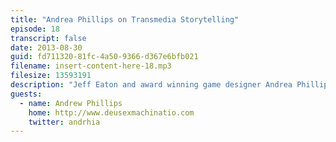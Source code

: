 ```yaml
---
title: "Andrea Phillips on Transmedia Storytelling"
episode: 18
transcript: false
date: 2013-08-30
guid: fd711320-81fc-4a50-9366-d367e6bfb021
filename: insert-content-here-18.mp3
filesize: 13593191
description: "Jeff Eaton and award winning game designer Andrea Phillips talk about evolving narratives, the East Coast/West Coast marketing divide, and the growing field of Transmedia Storytelling."
guests: 
  - name: Andrew Phillips
    home: http://www.deusexmachinatio.com
    twitter: andrhia
---
```

